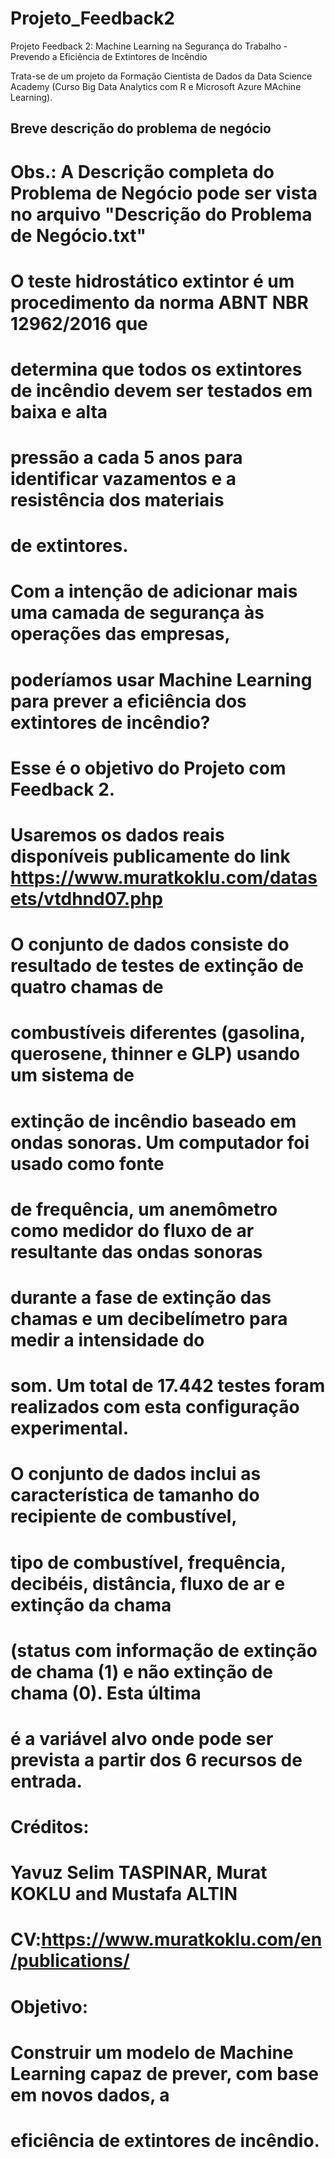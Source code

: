 # Projeto_Feedback2
Projeto Feedback 2: Machine Learning na Segurança do Trabalho - Prevendo a Eficiência de Extintores de Incêndio

Trata-se de um projeto da Formação Cientista de Dados da Data Science Academy (Curso Big Data Analytics com R e Microsoft Azure MAchine Learning).

## Breve descrição do problema de negócio
# Obs.: A Descrição completa do Problema de Negócio pode ser vista no arquivo "Descrição do Problema de Negócio.txt"

# O teste hidrostático extintor é um procedimento da norma ABNT NBR 12962/2016 que
# determina que todos os extintores de incêndio devem ser testados em baixa e alta
# pressão a cada 5 anos para identificar vazamentos e a resistência dos materiais 
# de extintores. 

# Com a intenção de adicionar mais uma camada de segurança às operações das empresas,
# poderíamos usar Machine Learning para prever a eficiência dos extintores de incêndio?
# Esse é o objetivo do Projeto com Feedback 2.

# Usaremos os dados reais disponíveis publicamente do link https://www.muratkoklu.com/datasets/vtdhnd07.php
# O conjunto de dados consiste do resultado de testes de extinção de quatro chamas de
# combustíveis diferentes (gasolina, querosene, thinner e GLP) usando um sistema de 
# extinção de incêndio baseado em ondas sonoras. Um computador foi usado como fonte 
# de frequência, um anemômetro como medidor do fluxo de ar resultante das ondas sonoras 
# durante a fase de extinção das chamas e um decibelímetro para medir a intensidade do 
# som. Um total de 17.442 testes foram realizados com esta configuração experimental.

# O conjunto de dados inclui as característica de tamanho do recipiente de combustível,
# tipo de combustível, frequência, decibéis, distância, fluxo de ar e extinção da chama 
# (status com informação de extinção de chama (1) e não extinção de chama (0). Esta última
# é a variável alvo onde pode ser prevista a partir dos 6 recursos de entrada.

# Créditos:
# Yavuz Selim TASPINAR, Murat KOKLU and Mustafa ALTIN
# CV:https://www.muratkoklu.com/en/publications/

# Objetivo:
# Construir um modelo de Machine Learning capaz de prever, com base em novos dados, a
# eficiência de extintores de incêndio.

